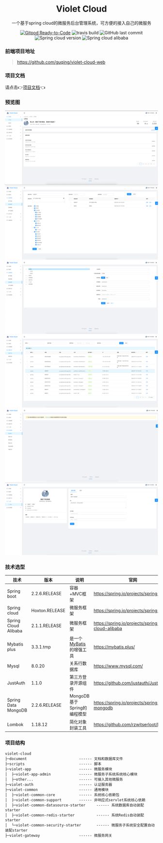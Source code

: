 <h1 align="center">Violet Cloud</h1>
<div align="center">
一个基于spring cloud的微服务后台管理系统，可方便的接入自己的微服务
</div>

<div align="center">

<a href="https://gitpod.io/#https://github.com/guqing/violet-cloud">![Gitpod Ready-to-Code](https://img.shields.io/badge/Gitpod-Ready--to--Code-blue?logo=gitpod)</a>
![travis build](https://api.travis-ci.org/guqing/violet-cloud.svg?branch=master&status=started)
![GitHub last commit](https://img.shields.io/github/last-commit/guqing/violet-cloud)
![Spring cloud version](https://img.shields.io/badge/spring%20cloud-Hoxton.RELEASE-orange)
![Spring cloud alibaba](https://img.shields.io/badge/spring%20cloud%20alibaba-2.1.1.RELEASE-ff69b4)
</div>

### 前端项目地址
> https://github.com/guqing/violet-cloud-web

### 项目文档

请点击👉[项目文档](./documents/docs/README.md)👈

### 预览图

![Workplace](documents/screenshot/workplace.png)
![RoleList](documents/screenshot/role_list.png)
![MenuList](documents/screenshot/menu_list.png)
![ActiveLog](documents/screenshot/active_log.png)
![GatewayUser](documents/screenshot/gateway_user.png)
![Profile](documents/screenshot/profile.png)


### 技术选型
| 技术                 | 版本           | 说明                                                         | 官网                                            |
| -------------------- | -------------- | ------------------------------------------------------------ | ----------------------------------------------- |
| Spring boot          | 2.2.6.RELEASE  | 容器+MVC框架                                                 | https://spring.io/projects/spring-boot          |
| Spring cloud         | Hoxton.RELEASE | 微服务框架                                                   | https://spring.io/projects/spring-cloud         |
| Spring Cloud Alibaba | 2.1.1.RELEASE  | 微服务框架                                                   | https://spring.io/projects/spring-cloud-alibaba |
| Mybatis plus         | 3.3.1.tmp      | 是一个 [MyBatis](http://www.mybatis.org/mybatis-3/) 的增强工具 | https://mybatis.plus/                           |
| Mysql                | 8.0.20         | 关系行数据库                                                 | https://www.mysql.com/                          |
| JustAuth             | 1.1.0          | 第三方登录开源组件                                           | https://github.com/justauth/JustAuth            |
| Spring Data MongoDB  | 2.2.6.RELEASE  | MongoDB基于Spring的编程模型                                  | https://spring.io/projects/spring-data-mongodb  |
| Lombok               | 1.18.12        | 简化对象封装工具                                             | https://github.com/rzwitserloot/lombok   

### 项目结构
```
violet-cloud
├─document                        ------ 文档和数据库文件
├─scripts                         ------ 脚本
├─violet-app                      ------ 微服务模块
│  ├─violet-app-admin             ------ 微服务子系统系统核心模块
│  ├─other...           		  ------ 可接入其他微服务
├─violet-auth                     ------ 认证服务器
├─violet-common                   ------ 通用模块
│  ├─violet-common-core           ------ 系统核心依赖包
│  ├─violet-common-support        ------ 非响应式servlet系统核心依赖
│  ├─violet-common-datasource-starter     ------ 系统数据库自动装配starter
│  ├─violet-common-redis-starter          ------ 系统Redis自动装配starter
│  └─violet-common-security-starter       ------ 微服务子系统安全配置自动装配starter
├─violet-gateway                  ------ 微服务网关
```

